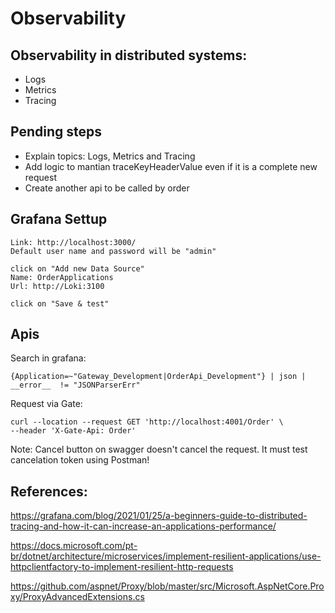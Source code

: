 # Observability

## Observability in distributed systems:

- Logs
- Metrics
- Tracing

## Pending steps

- Explain topics: Logs, Metrics and Tracing
- Add logic to mantian traceKeyHeaderValue even if it is a complete new request
- Create another api to be called by order

## Grafana Settup 

```
Link: http://localhost:3000/
Default user name and password will be "admin"

click on "Add new Data Source"
Name: OrderApplications
Url: http://Loki:3100

click on "Save & test"
```

## Apis

Search in grafana:
```
{Application=~"Gateway_Development|OrderApi_Development"} | json | __error__  != "JSONParserErr"
```

Request via Gate: 
```
curl --location --request GET 'http://localhost:4001/Order' \
--header 'X-Gate-Api: Order'
```

Note: Cancel button on swagger doesn't cancel the request. It must test cancelation token using Postman!

## References:

https://grafana.com/blog/2021/01/25/a-beginners-guide-to-distributed-tracing-and-how-it-can-increase-an-applications-performance/

https://docs.microsoft.com/pt-br/dotnet/architecture/microservices/implement-resilient-applications/use-httpclientfactory-to-implement-resilient-http-requests

https://github.com/aspnet/Proxy/blob/master/src/Microsoft.AspNetCore.Proxy/ProxyAdvancedExtensions.cs